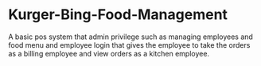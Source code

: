 # Kurger-Bing-Food-Management
A basic pos system that admin privilege such as managing employees and food menu and 
employee login that gives the employee to take the orders as a billing employee and 
view orders as a kitchen employee.
